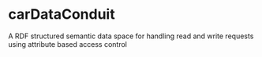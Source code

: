 # carDataConduit
A RDF structured semantic data space for handling read and write requests using attribute based access control
